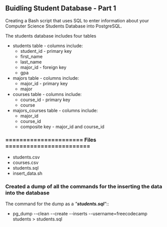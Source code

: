 ## Buidling Student Database - Part 1

Creating a Bash script that uses SQL to enter information about your Computer Science Students Database into PostgreSQL.

The students database includes four tables
* students table - columns include:
  * student_id - primary key
  * first_name
  * last_name
  * major_id - foreign key
  * gpa
* majors table - columns include:
  * major_id - primary key
  * major
* courses table - columns include:
  * course_id - primary key
  * course
* majors_courses table - columns include:
  * major_id 
  * course_id
  * composite key - major_id and course_id

### ====================== Files ========================
* students.csv
* courses.csv
* students.sql
* insert_data.sh

### Created a dump of all the commands for the inserting the data into the database
The command for the dump as a _"__students.sql__"_::
  * pg_dump --clean --create --inserts --username=freecodecamp students > students.sql
